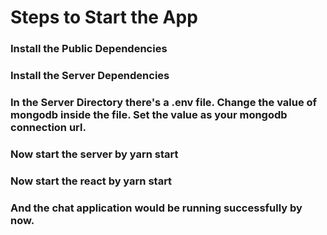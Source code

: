 # Steps to Start the App

### Install the Public Dependencies
### Install the Server Dependencies
### In the Server Directory there's a .env file. Change the value of mongodb inside the file. Set the value as your mongodb connection url.
### Now start the server by yarn start
### Now start the react by yarn start
### And the chat application would be running successfully by now.
